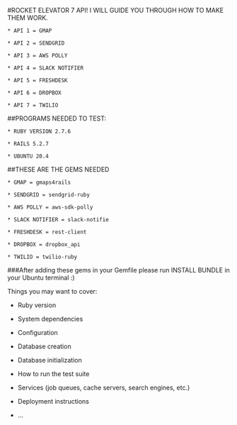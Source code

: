 #ROCKET ELEVATOR 7 API! I WILL GUIDE YOU THROUGH HOW TO MAKE THEM WORK.

    * API 1 = GMAP

    * API 2 = SENDGRID

    * API 3 = AWS POLLY

    * API 4 = SLACK NOTIFIER

    * API 5 = FRESHDESK

    * API 6 = DROPBOX

    * API 7 = TWILIO

##PROGRAMS NEEDED TO TEST:    
    
    * RUBY VERSION 2.7.6

    * RAILS 5.2.7

    * UBUNTU 20.4

##THESE ARE THE GEMS NEEDED

    * GMAP = gmaps4rails

    * SENDGRID = sendgrid-ruby

    * AWS POLLY = aws-sdk-polly

    * SLACK NOTIFIER = slack-notifie

    * FRESHDESK = rest-client 

    * DROPBOX = dropbox_api

    * TWILIO = twilio-ruby

###After adding these gems in your Gemfile please run INSTALL BUNDLE in your Ubuntu terminal :)



Things you may want to cover:

* Ruby version

* System dependencies

* Configuration

* Database creation

* Database initialization

* How to run the test suite

* Services (job queues, cache servers, search engines, etc.)

* Deployment instructions

* ...
